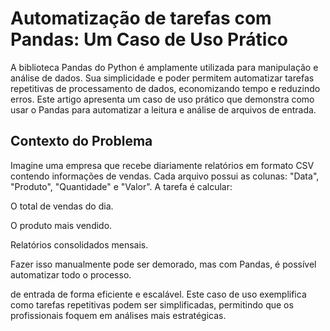 # Automatização de tarefas com Pandas: Um Caso de Uso Prático
A biblioteca Pandas do Python é amplamente utilizada para manipulação e análise de dados. Sua simplicidade e poder permitem automatizar tarefas repetitivas de processamento de dados, economizando tempo e reduzindo erros. Este artigo apresenta um caso de uso prático que demonstra como usar o Pandas para automatizar a leitura e análise de arquivos de entrada.

## Contexto do Problema
Imagine uma empresa que recebe diariamente relatórios em formato CSV contendo informações de vendas. Cada arquivo possui as colunas: "Data", "Produto", "Quantidade" e "Valor". A tarefa é calcular:

O total de vendas do dia.

O produto mais vendido.

Relatórios consolidados mensais.

Fazer isso manualmente pode ser demorado, mas com Pandas, é possível automatizar todo o processo.

de entrada de forma eficiente e escalável. Este caso de uso exemplifica como tarefas repetitivas podem ser simplificadas, permitindo que os profissionais foquem em análises mais estratégicas.
